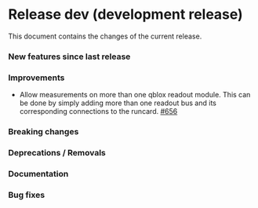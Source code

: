 # Release dev (development release)

This document contains the changes of the current release.

### New features since last release

### Improvements

- Allow measurements on more than one qblox readout module. This can be done by simply adding more than one readout bus and its corresponding
  connections to the runcard.
  [#656](https://github.com/qilimanjaro-tech/qililab/pull/656)

### Breaking changes

### Deprecations / Removals

### Documentation

### Bug fixes
